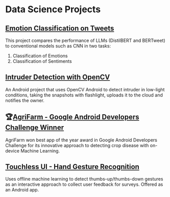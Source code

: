 # Data Science Projects


## [Emotion Classification on Tweets](https://github.com/mirwisek/emotion-classification-twitter)
This project compares the performance of LLMs (DistilBERT and BERTweet) to conventional models such as CNN in two tasks:
1. Classification of Emotions
2. Classification of Sentiments

## [Intruder Detection with OpenCV](https://github.com/mirwisek/intruder-detector)
An Android project that uses OpenCV Android to detect intruder in low-light conditions, taking the snapshots with flashlight, uploads it to the cloud and notifies the owner.

## 🏆[AgriFarm - Google Android Developers Challenge Winner](https://github.com/mirwisek/AgriFarm) 
AgriFarm won best app of the year award in Google Android Developers Challenge for its innovative approach to detecting crop disease with on-device Machine Learning.

## [Touchless UI - Hand Gesture Recognition](https://github.com/mirwisek/avius) 
Uses offline machine learning to detect thumbs-up/thumbs-down gestures as an interactive approach to collect user feedback for surveys. Offered as an Android app.

